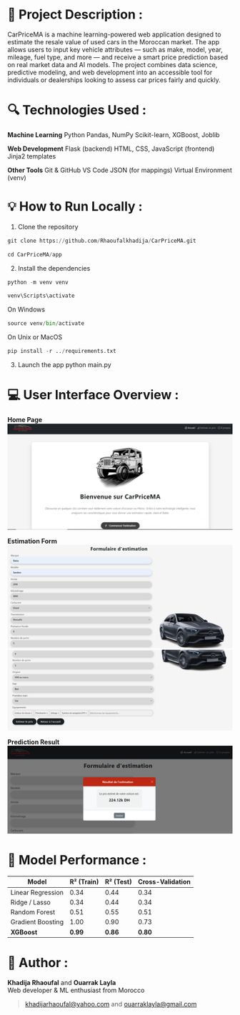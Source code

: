# 🧠 Project Description :
CarPriceMA is a machine learning-powered web application designed to estimate the resale value of used cars in the Moroccan market.
The app allows users to input key vehicle attributes — such as make, model, year, mileage, fuel type, and more — and receive a smart price prediction based on real market data and AI models.
The project combines data science, predictive modeling, and web development into an accessible tool for individuals or dealerships looking to assess car prices fairly and quickly.

# 🔍 Technologies Used :

**Machine Learning**
Python
Pandas, NumPy
Scikit-learn, XGBoost, Joblib

**Web Development**
Flask (backend)
HTML, CSS, JavaScript (frontend)
Jinja2 templates

**Other Tools**
Git & GitHub
VS Code
JSON (for mappings)
Virtual Environment (venv)

# 💡 How to Run Locally : 

1. Clone the repository
```python
git clone https://github.com/Rhaoufalkhadija/CarPriceMA.git
```
```python
cd CarPriceMA/app
```

2. Install the dependencies
```python
python -m venv venv
```
```python
venv\Scripts\activate 
``` 
On Windows
```python
source venv/bin/activate  
```
On Unix or MacOS
```python
pip install -r ../requirements.txt
```

3. Launch the app
python main.py

# 💻 User Interface Overview :

**Home Page**
![alt text](image.png)

**Estimation Form**
![alt text](image-1.png)
![alt text](image-2.png)

**Prediction Result**
![alt text](image-4.png)

# 🎯 Model Performance :

| Model             | R² (Train) | R² (Test) | Cross-Validation |
| ----------------- | ---------- | --------- | ---------------- |
| Linear Regression | 0.34       | 0.44      | 0.34             |
| Ridge / Lasso     | 0.34       | 0.44      | 0.34             |
| Random Forest     | 0.51       | 0.55      | 0.51             |
| Gradient Boosting | 1.00       | 0.90      | 0.73             |
| **XGBoost**       | **0.99**   | **0.86**  | **0.80**         |

# 🧠 Author :
**Khadija Rhaoufal** and
**Ouarrak Layla**                
Web developer & ML enthusiast from Morocco
> khadijarhaoufal@yahoo.com 
and
> ouarraklayla@gmail.com 